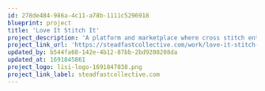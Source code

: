 ```yaml
---
id: 278de484-986a-4c11-a78b-1111c5296918
blueprint: project
title: 'Love It Stitch It'
project_description: 'A platform and marketplace where cross stitch enthusiasts can create and sell cross stitch patterns using the online designer'
project_link_url: 'https://steadfastcollective.com/work/love-it-stitch-it'
updated_by: b544fa68-142e-4b12-87bb-2bd9208208da
updated_at: 1691845861
project_logo: lisi-logo-1691847038.png
project_link_label: steadfastcollective.com
---
```

